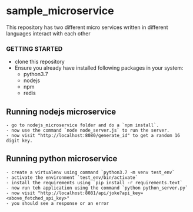# sample_microservice
This repository has two different micro services written in different languages interact with each other

### GETTING STARTED

- clone this repository
- Ensure you already have installed following packages in your system:
    - python3.7
    - nodejs
    - npm
    - redis

## Running nodejs microservice

    - go to nodejs_microservice folder and do a `npm install`.
    - now use the command `node node_server.js` to run the server.
    - now visit "http://localhost:8080/generate_id" to get a random 16 digit key.

## Running python microservice
    - create a virtualenv using command `python3.7 -m venv test_env`
    - activate the environment `test_env/bin/activate`
    - install the requirements using `pip install -r requirements.text`
    - now run teh application using the command `python python_server.py`
    - now visit "http://localhost:8081/api/joke?api_key=<above_fetched_api_key>"
    - you should see a response or an error
